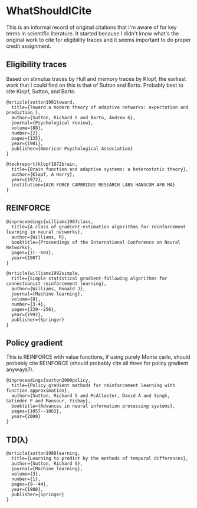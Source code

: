 # WhatShouldICite
This is an informal record of original citations that I'm aware of for key terms in scientific literature. It started because I didn't know what's the original work to cite for eligibility traces and it seems important to do proper credit assignment.

## Eligibility traces

Based on stimulus traces by Hull and memory traces by Klopf, the earliest work that I could find on this is that of Sutton and Barto. Probably best to cite Klopf, Sutton, and Barto.

```
@article{sutton1981toward,
  title={Toward a modern theory of adaptive networks: expectation and prediction.},
  author={Sutton, Richard S and Barto, Andrew G},
  journal={Psychological review},
  volume={88},
  number={2},
  pages={135},
  year={1981},
  publisher={American Psychological Association}
}

@techreport{klopf1972brain,
  title={Brain function and adaptive systems: a heterostatic theory},
  author={Klopf, A Harry},
  year={1972},
  institution={AIR FORCE CAMBRIDGE RESEARCH LABS HANSCOM AFB MA}
}

```

## REINFORCE

```
@inproceedings{williams1987class,
  title={A class of gradient-estimation algorithms for reinforcement learning in neural networks},
  author={Williams, R},
  booktitle={Proceedings of the International Conference on Neural Networks},
  pages={II--601},
  year={1987}
}

@article{williams1992simple,
  title={Simple statistical gradient-following algorithms for connectionist reinforcement learning},
  author={Williams, Ronald J},
  journal={Machine learning},
  volume={8},
  number={3-4},
  pages={229--256},
  year={1992},
  publisher={Springer}
}
```

## Policy gradient

This is REINFORCE with value functions, if using purely Monte carlo, should probably cite REINFORCE (should probably cite all three for policy gradient anyways?).
```
@inproceedings{sutton2000policy,
  title={Policy gradient methods for reinforcement learning with function approximation},
  author={Sutton, Richard S and McAllester, David A and Singh, Satinder P and Mansour, Yishay},
  booktitle={Advances in neural information processing systems},
  pages={1057--1063},
  year={2000}
}
```

## TD(λ)

```
@article{sutton1988learning,
  title={Learning to predict by the methods of temporal differences},
  author={Sutton, Richard S},
  journal={Machine learning},
  volume={3},
  number={1},
  pages={9--44},
  year={1988},
  publisher={Springer}
}
```

